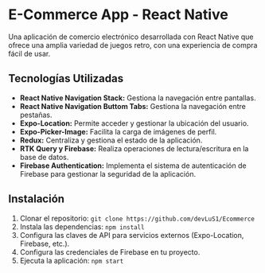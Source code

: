 # E-Commerce App - React Native

Una aplicación de comercio electrónico desarrollada con React Native que ofrece una amplia variedad de juegos retro, con una experiencia de compra fácil de usar.

## Tecnologías Utilizadas

- **React Native Navigation Stack:** Gestiona la navegación entre pantallas.
- **React Native Navigation Buttom Tabs:** Gestiona la navegación entre pestañas.
- **Expo-Location:** Permite acceder y gestionar la ubicación del usuario.
- **Expo-Picker-Image:** Facilita la carga de imágenes de perfil.
- **Redux:** Centraliza y gestiona el estado de la aplicación.
- **RTK Query y Firebase:** Realiza operaciones de lectura/escritura en la base de datos.
- **Firebase Authentication:** Implementa el sistema de autenticación de Firebase para gestionar la seguridad de la aplicación.

## Instalación

1. Clonar el repositorio: `git clone https://github.com/devLuS1/Ecommerce`
2. Instala las dependencias: `npm install`
3. Configura las claves de API para servicios externos (Expo-Location, Firebase, etc.).
4. Configura las credenciales de Firebase en tu proyecto.
5. Ejecuta la aplicación: `npm start`
